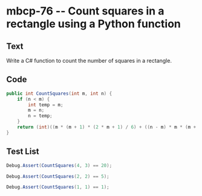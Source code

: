 # mbcp-76 -- Count squares in a rectangle using a Python function

## Text

Write a C# function to count the number of squares in a rectangle.

## Code

```csharp
public int CountSquares(int m, int n) {
    if (n < m) {
        int temp = m;
        m = n;
        n = temp;
    }
    return (int)((m * (m + 1) * (2 * m + 1) / 6) + ((n - m) * m * (m + 1) / 2));
}
```

## Test List

```csharp
Debug.Assert(CountSquares(4, 3) == 20);
```

```csharp
Debug.Assert(CountSquares(2, 2) == 5);
```

```csharp
Debug.Assert(CountSquares(1, 1) == 1);
```

